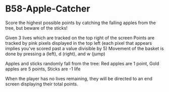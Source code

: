 # B58-Apple-Catcher

Score the highest possible points by catching the falling apples from the tree, but beware of the sticks!

Given 3 lives which are tracked on the top right of the screen
Points are tracked by pink pixels displayed in the top left (each pixel that appears implies you've scored past a value divisible by 5)
Movement of the basket is done by pressing a (left), d (right), and w (jump)

Apples and sticks randomly fall from the tree:
  Red apples are 1 point,
  Gold apples are 5 points,
  Sticks are -1 life

When the player has no lives remaining, they will be directed to an end screen displaying their total points.
